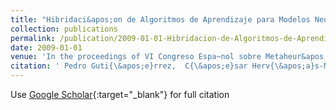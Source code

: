 ```yaml
---
title: "Hibridaci&apos;on de Algoritmos de Aprendizaje para Modelos Neurolog&apos;isticos aplicados a la Clasificaci&apos;on de Cubiertas Vegetales"
collection: publications
permalink: /publication/2009-01-01-Hibridacion-de-Algoritmos-de-Aprendizaje-para-Modelos-Neurologisticos-aplicados-a-la-Clasificacion-de-Cubiertas-Vegetales
date: 2009-01-01
venue: 'In the proceedings of VI Congreso Espa~nol sobre Metaheur&apos;isticas and Algoritmos Evolutivos y Bioinspirados (MAEB09)'
citation: ' Pedro Guti{\&apos;e}rrez,  C{\&apos;e}sar Herv{\&apos;a}s-Mart{\&apos;i}nez,  Juan Fern{\&apos;a}ndez,  J.M. Pe{\~n}a-Barrag{\&apos;a}n,  M. Exp{\&apos;o}sito,  F. Granados, &quot;Hibridaci&amp;apos;on de Algoritmos de Aprendizaje para Modelos Neurolog&amp;apos;isticos aplicados a la Clasificaci&amp;apos;on de Cubiertas Vegetales.&quot; In the proceedings of VI Congreso Espa~nol sobre Metaheur&amp;apos;isticas and Algoritmos Evolutivos y Bioinspirados (MAEB09), 2009.'
---
```

Use [Google Scholar](https://scholar.google.com/scholar?q=Hibridaci&#x27;on+de+Algoritmos+de+Aprendizaje+para+Modelos+Neurolog&#x27;isticos+aplicados+a+la+Clasificaci&#x27;on+de+Cubiertas+Vegetales){:target="_blank"} for full citation